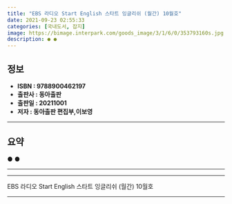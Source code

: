 ```yaml
---
title: "EBS 라디오 Start English 스타트 잉글리쉬 (월간) 10월호"
date: 2021-09-23 02:55:33
categories: [국내도서, 잡지]
image: https://bimage.interpark.com/goods_image/3/1/6/0/353793160s.jpg
description: ● ●
---
```


## **정보**

- **ISBN : 9788900462197**
- **출판사 : 동아출판**
- **출판일 : 20211001**
- **저자 : 동아출판 편집부,이보영**

------



## **요약**

●  ●  

------



------


EBS 라디오 Start English 스타트 잉글리쉬 (월간) 10월호 

------


